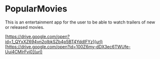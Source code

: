 # PopularMovies
This is an entertainment app for the user to be able to watch trailers of new or released movies.

[https://drive.google.com/open?id=1_QYxXZ694vn2oIbkSZb4p5BT4YddIFYz](url)
[https://drive.google.com/open?id=100Z6my-dDX3ec6TWUfe-Uui4CMIrFvi0](url)
